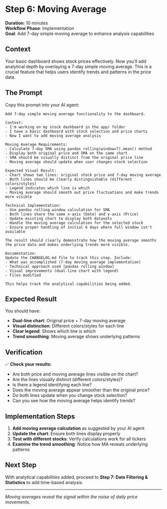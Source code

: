 # Step 6: Moving Average

**Duration**: 10 minutes  
**Workflow Phase**: Implementation  
**Goal**: Add 7-day simple moving average to enhance analysis capabilities

## Context

Your basic dashboard shows stock prices effectively. Now you'll add analytical depth by overlaying a 7-day simple moving average. This is a crucial feature that helps users identify trends and patterns in the price data.

## The Prompt

Copy this prompt into your AI agent:

```
Add 7-day simple moving average functionality to the dashboard.

Context:
- I'm working on my stock dashboard in the app/ folder
- I have a basic dashboard with stock selection and price charts
- Now I want to add moving average analysis

Moving Average Requirements:
- Calculate 7-day SMA using pandas rolling(window=7).mean() method
- Display both original price and SMA on the same chart
- SMA should be visually distinct from the original price line
- Moving average should update when user changes stock selection

Expected Visual Result:
- Chart shows two lines: original stock price and 7-day moving average
- Both lines should be clearly distinguishable (different colors/styles)
- Legend indicates which line is which
- Moving average should smooth out price fluctuations and make trends more visible

Technical Implementation:
- Use pandas rolling window calculation for SMA
- Both lines share the same x-axis (Date) and y-axis (Price)
- Update existing chart to display both datasets
- Handle the moving average calculation for the selected stock
- Ensure proper handling of initial 6 days where full window isn't available

The result should clearly demonstrate how the moving average smooths the price data and makes underlying trends more visible.

Documentation:
Update the CHANGELOG.md file to track this step. Include:
- What was accomplished (7-day moving average implementation)
- Technical approach used (pandas rolling window)
- Visual improvements (dual-line chart with legend)
- Files modified

This helps track the analytical capabilities being added.
```

## Expected Result

You should have:
- **Dual-line chart**: Original price + 7-day moving average
- **Visual distinction**: Different colors/styles for each line
- **Clear legend**: Shows which line is which
- **Trend smoothing**: Moving average shows underlying patterns

## Verification

✅ **Check your results:**
- Are both price and moving average lines visible on the chart?
- Are the lines visually distinct (different colors/styles)?
- Is there a legend identifying each line?
- Does the moving average appear smoother than the original price?
- Do both lines update when you change stock selection?
- Can you see how the moving average helps identify trends?

## Implementation Steps

1. **Add moving average calculation** as suggested by your AI agent
2. **Update the chart**: Ensure both lines display properly
3. **Test with different stocks**: Verify calculations work for all tickers
4. **Examine the trend smoothing**: Notice how MA reveals underlying patterns

## Next Step

With analytical capabilities added, proceed to **Step 7: Date Filtering & Statistics** to add time-based analysis.

---
*Moving averages reveal the signal within the noise of daily price movements.*